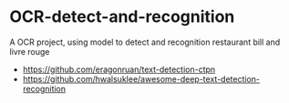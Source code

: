 # OCR-detect-and-recognition
A OCR project, using model to detect and recognition restaurant bill and livre rouge
* https://github.com/eragonruan/text-detection-ctpn
* https://github.com/hwalsuklee/awesome-deep-text-detection-recognition
